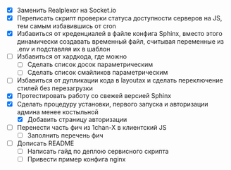 - [x] Заменить Realplexor на Socket.io
- [x] Переписать скрипт проверки статуса доступности серверов на JS, тем самым избавившись от cron
- [x] Избавиться от креденциалей в файле конфига Sphinx, вместо этого динамически создавать временный файл, считывая переменные из .env и подставляя их в шаблон
- [ ] Избавиться от хардкода, где можно
  - [ ] Сделать список досок параметрическим
  - [ ] Сделать список смайликов параметрическим
- [ ] Избавиться от дупликации кода в layoutах и сделать переключение стилей без перезагрузки
- [x] Протестировать работу со свежей версией Sphinx
- [x] Сделать процедуру установки, первого запуска и авторизации админа менее костыльной
  - [x] Добавить страницу авторизации
- [ ] Перенести часть фич из 1chan-X в клиентский JS
  - [ ] Заполнить перечень фич
- [ ] Дописать README
  - [ ] Написать гайд по деплою сервисного скрипта
  - [ ] Привести пример конфига nginx
